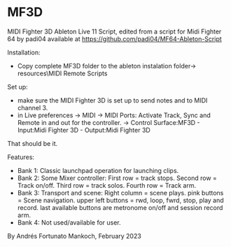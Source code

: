 # MF3D
MIDI Fighter 3D Ableton Live 11 Script,
edited from a script for Midi Fighter 64 by padi04 available at
https://github.com/padi04/MF64-Ableton-Script

Installation:
- Copy complete MF3D folder to the ableton instalation folder-> resources\MIDI Remote Scripts

Set up:
- make sure the MIDI Fighter 3D is set up to send notes and to MIDI channel 3.
- in Live preferences -> MIDI -> MIDI Ports: Activate Track, Sync and Remote in and out for the controller.
	              	      -> Control Surface:MF3D - Input:Midi Fighter 3D - Output:Midi Fighter 3D

That should be it.

Features:
- Bank 1: Classic launchpad operation for launching clips.
- Bank 2: Some Mixer controller: 	First row = track stops.
				Second row = Track on/off.
				Third row = track solos.
				Fourth row = Track arm.
- Bank 3: Transport and scene: 	Right column = scene plays.
				pink buttons = Scene navigation.
				upper left buttons = rwd, loop, fwrd, stop, play and record.
				last available buttons are metronome on/off and session record arm.
- Bank 4: Not used/available for user.

By Andrés Fortunato Mankoch,
February 2023
